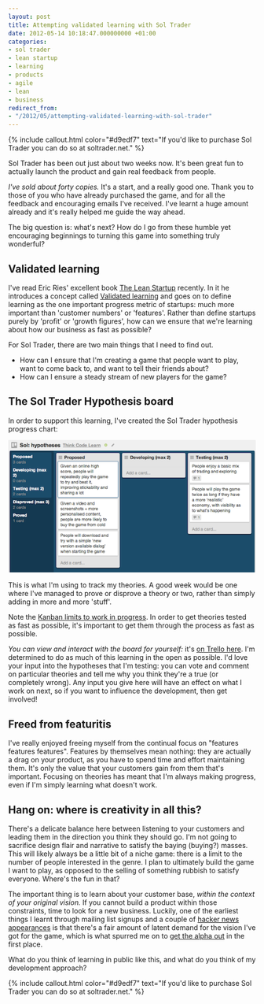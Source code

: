 ```yaml
---
layout: post
title: Attempting validated learning with Sol Trader
date: 2012-05-14 10:18:47.000000000 +01:00
categories:
- sol trader
- lean startup
- learning
- products
- agile
- lean
- business
redirect_from:
- "/2012/05/attempting-validated-learning-with-sol-trader"
---
```

{% include callout.html color="#d9edf7" text="If you'd like to purchase Sol Trader you can do so at soltrader.net." %}

Sol Trader has been out just about two weeks now. It's been great fun to actually launch the product and gain real feedback from people.

*I've sold about forty copies.* It's a start, and a really good one. Thank you to those of you who have already purchased the game, and for all the feedback and encouraging emails I've received. I've learnt a huge amount already and it's really helped me guide the way ahead.

The big question is: what's next? How do I go from these humble yet encouraging beginnings to turning this game into something truly wonderful?

## Validated learning

I've read Eric Ries' excellent book [The Lean Startup](http://lean.st/) recently. In it he introduces a concept called [Validated learning](http://lean.st/principles/validated-learning) and goes on to define learning as the one important progress metric of startups: much more important than 'customer numbers' or 'features'. Rather than define startups purely by 'profit' or 'growth figures', how can we ensure that we're learning about how our business as fast as possible?

For Sol Trader, there are two main things that I need to find out.

* How can I ensure that I'm creating a game that people want to play, want to come back to, and want to tell their friends about?
* How can I ensure a steady stream of new players for the game?

## The Sol Trader Hypothesis board

In order to support this learning, I've created the Sol Trader hypothesis progress chart:

![Sol Trader hypotheses chart](/assets/img/sol-trader-hypotheses-chart.png)

This is what I'm using to track my theories. A good week would be one where I've managed to prove or disprove a theory or two, rather than simply adding in more and more 'stuff'.

Note the [Kanban limits to work in progress](http://leanca.mp/2011/12/better-learning-through-velocity-how-to-use-kanban-to-learn-better/). In order to get theories tested as fast as possible, it's important to get them through the process as fast as possible.

*You can view and interact with the board for yourself:* it's [on Trello here](https://trello.com/board/sol-hypotheses/4fb0cbe79c2ff2de54036903). I'm determined to do as much of this learning in the open as possible. I'd love your input into the hypotheses that I'm testing: you can vote and comment on particular theories and tell me why you think they're a true (or completely wrong). Any input you give here will have an effect on what I work on next, so if you want to influence the development, then get involved!

## Freed from featuritis

I've really enjoyed freeing myself from the continual focus on "features features features". Features by themselves mean nothing: they are actually a drag on your product, as you have to spend time and effort maintaining them. It's only the value that your customers gain from them that's important. Focusing on theories has meant that I'm always making progress, even if I'm simply learning what doesn't work.

## Hang on: where is creativity in all this?

There's a delicate balance here between listening to your customers and leading them in the direction you think they should go. I'm not going to sacrifice design flair and narrative to satisfy the baying (buying?) masses. This will likely always be a little bit of a niche game: there is a limit to the number of people interested in the genre. I plan to ultimately build the game I want to play, as opposed to the selling of something rubbish to satisfy everyone. Where's the fun in that?

The important thing is to learn about your customer base, *within the context of your original vision.* If you cannot build a product within those constraints, time to look for a new business. Luckily, one of the earliest things I learnt through mailing list signups and a couple of [hacker news](/2012/01/why-i-switched-from-ruby-back-to-c-plus-plus/) [appearances](/2012/01/switching-sol-trader-from-ruby-to-c-plus-plus-one-week-on/) is that there's a fair amount of latent demand for the vision I've got for the game, which is what spurred me on to [get the alpha out](/2012/05/sol-trader-now-in-alpha) in the first place.

What do you think of learning in public like this, and what do you think of my development approach?

{% include callout.html color="#d9edf7" text="If you'd like to purchase Sol Trader you can do so at soltrader.net." %}

